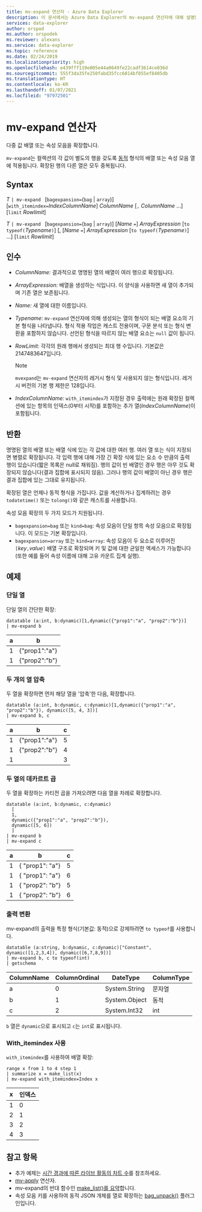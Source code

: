 ```yaml
---
title: mv-expand 연산자 - Azure Data Explorer
description: 이 문서에서는 Azure Data Explorer의 mv-expand 연산자에 대해 설명합니다.
services: data-explorer
author: orspod
ms.author: orspodek
ms.reviewer: alexans
ms.service: data-explorer
ms.topic: reference
ms.date: 02/24/2019
ms.localizationpriority: high
ms.openlocfilehash: e439fff119e005e44a0649fe22cadf3614ce036d
ms.sourcegitcommit: 555f3da35fe250fabd35fcc6014bf055ef8405db
ms.translationtype: HT
ms.contentlocale: ko-KR
ms.lasthandoff: 01/07/2021
ms.locfileid: "97972501"
---
```

# <a name="mv-expand-operator"></a>mv-expand 연산자

다중 값 배열 또는 속성 모음을 확장합니다.

`mv-expand`는 컬렉션의 각 값이 별도의 행을 갖도록 [동적](./scalar-data-types/dynamic.md) 형식의 배열 또는 속성 모음 열에 적용됩니다. 확장된 행의 다른 열은 모두 중복됩니다. 

## <a name="syntax"></a>Syntax

*T* `| mv-expand ` [`bagexpansion=`(`bag` | `array`)] [`with_itemindex=`*IndexColumnName*] *ColumnName* [`,` *ColumnName* ...] [`limit` *Rowlimit*]

*T* `| mv-expand ` [`bagexpansion=`(`bag` | `array`)] [*Name* `=`] *ArrayExpression* [`to typeof(`*Typename*`)`] [, [*Name* `=`] *ArrayExpression* [`to typeof(`*Typename*`)`] ...] [`limit` *Rowlimit*]

## <a name="arguments"></a>인수

* *ColumnName:* 결과적으로 명명된 열의 배열이 여러 행으로 확장됩니다. 
* *ArrayExpression:* 배열을 생성하는 식입니다. 이 양식을 사용하면 새 열이 추가되며 기존 열은 보존됩니다.
* *Name:* 새 열에 대한 이름입니다.
* *Typename:* `mv-expand` 연산자에 의해 생성되는 열의 형식이 되는 배열 요소의 기본 형식을 나타냅니다. 형식 적용 작업은 캐스트 전용이며, 구문 분석 또는 형식 변환을 포함하지 않습니다. 선언된 형식을 따르지 않는 배열 요소는 `null` 값이 됩니다.
* *RowLimit:* 각각의 원래 행에서 생성되는 최대 행 수입니다. 기본값은 2147483647입니다. 

  > [!NOTE]
  > `mvexpand`는 `mv-expand` 연산자의 레거시 형식 및 사용되지 않는 형식입니다. 레거시 버전의 기본 행 제한은 128입니다.

* *IndexColumnName:* `with_itemindex`가 지정된 경우 출력에는 원래 확장된 컬렉션에 있는 항목의 인덱스(0부터 시작)를 포함하는 추가 열(*IndexColumnName*)이 포함됩니다. 

## <a name="returns"></a>반환

명명된 열의 배열 또는 배열 식에 있는 각 값에 대한 여러 행.
여러 열 또는 식이 지정되면 병렬로 확장됩니다. 각 입력 행에 대해 가장 긴 확장 식에 있는 요소 수 만큼의 출력 행이 있습니다(짧은 목록은 null로 채워짐). 행의 값이 빈 배열인 경우 행은 아무 것도 확장되지 않습니다(결과 집합에 표시되지 않음). 그러나 행의 값이 배열이 아닌 경우 행은 결과 집합에 있는 그대로 유지됩니다. 

확장된 열은 언제나 동적 형식을 가집니다. 값을 계산하거나 집계하려는 경우 `todatetime()` 또는 `tolong()`와 같은 캐스트를 사용합니다.

속성 모음 확장의 두 가지 모드가 지원됩니다.
* `bagexpansion=bag` 또는 `kind=bag`: 속성 모음이 단일 항목 속성 모음으로 확장됩니다. 이 모드는 기본 확장입니다.
* `bagexpansion=array` 또는 `kind=array`: 속성 모음이 두 요소로 이루어진 `[`*key*`,`*value*`]` 배열 구조로 확장되며 키 및 값에 대한 균일한 액세스가 가능합니다(또한 예를 들어 속성 이름에 대해 고유 카운트 집계 실행). 

## <a name="examples"></a>예제

### <a name="single-column"></a>단일 열

단일 열의 간단한 확장:

<!-- csl: https://help.kusto.windows.net:443/Samples -->
 ```kusto
datatable (a:int, b:dynamic)[1,dynamic({"prop1":"a", "prop2":"b"})]
| mv-expand b 
```

|a|b|
|---|---|
|1|{"prop1":"a"}|
|1|{"prop2":"b"}|

### <a name="zipped-two-columns"></a>두 개의 열 압축

두 열을 확장하면 먼저 해당 열을 '압축'한 다음, 확장합니다.

<!-- csl: https://help.kusto.windows.net:443/Samples -->
```kusto
datatable (a:int, b:dynamic, c:dynamic)[1,dynamic({"prop1":"a", "prop2":"b"}), dynamic([5, 4, 3])]
| mv-expand b, c
```

|a|b|c|
|---|---|---|
|1|{"prop1":"a"}|5|
|1|{"prop2":"b"}|4|
|1||3|

### <a name="cartesian-product-of-two-columns"></a>두 열의 데카르트 곱

두 열을 확장하는 카티전 곱을 가져오려면 다음 열을 차례로 확장합니다.

<!-- csl: https://kuskusdfv3.kusto.windows.net/Kuskus -->
```kusto
datatable (a:int, b:dynamic, c:dynamic)
  [
  1,
  dynamic({"prop1":"a", "prop2":"b"}),
  dynamic([5, 6])
  ]
| mv-expand b
| mv-expand c
```

|a|b|c|
|---|---|---|
|1|{  "prop1": "a"}|5|
|1|{  "prop1": "a"}|6|
|1|{  "prop2": "b"}|5|
|1|{  "prop2": "b"}|6|

### <a name="convert-output"></a>출력 변환

mv-expand의 출력을 특정 형식(기본값: 동적)으로 강제하려면 `to typeof`를 사용합니다.

<!-- csl: https://help.kusto.windows.net:443/Samples -->
```kusto
datatable (a:string, b:dynamic, c:dynamic)["Constant", dynamic([1,2,3,4]), dynamic([6,7,8,9])]
| mv-expand b, c to typeof(int)
| getschema 
```

ColumnName|ColumnOrdinal|DateType|ColumnType
-|-|-|-
a|0|System.String|문자열
b|1|System.Object|동적
c|2|System.Int32|int

`b` 열은 `dynamic`으로 표시되고 `c`는 `int`로 표시됩니다.

### <a name="using-with_itemindex"></a>With_itemindex 사용

`with_itemindex`를 사용하여 배열 확장:

<!-- csl: https://help.kusto.windows.net:443/Samples -->
```kusto
range x from 1 to 4 step 1
| summarize x = make_list(x)
| mv-expand with_itemindex=Index x
```

|x|인덱스|
|---|---|
|1|0|
|2|1|
|3|2|
|4|3|
 
## <a name="see-also"></a>참고 항목

* 추가 예제는 [시간 경과에 따른 라이브 활동의 차트 수](./samples.md#chart-concurrent-sessions-over-time)를 참조하세요.
* [mv-apply](./mv-applyoperator.md) 연산자.
* mv-expand의 반대 함수인 [make_list()를 요약](makelist-aggfunction.md)합니다.
* 속성 모음 키를 사용하여 동적 JSON 개체를 열로 확장하는 [bag_unpack()](bag-unpackplugin.md) 플러그 인입니다.
